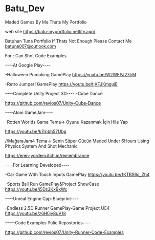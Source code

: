 # Batu_Dev
 
Maded Games By Me Thats My Portfolio

web site
https://batu-myportfolio.netlify.app/

Batuhan Tuna Portfolio
If Thats Not Enough Please Contact Me
batuna007@outlook.com

For : Can Shot Code Examples

----At Google Play----

-Halloween Pumpking GamePlay
https://youtu.be/W2WFPJ27IrM

-Retro Jumper! GamePlay
https://youtu.be/tjKFJKmgujE

----Complete Unity Project 3D----
-Cube Dance

https://github.com/revios07/Unity-Cube-Dance

----Atom GameJam----

-Rotten Worlds Game
Tema-> Oyunu Kazanmak İçin Hile Yap

https://youtu.be/k7rpbh57Ubg

//MağaraJam4
Tema-> Senin Süper Gücün
Maded Under 6Hours
Using Physics System And Shot Mechanic

https://eren-yordem.itch.io/remembrance

----For Learning Developed----

-Car Game With Touch Inputs GamePlay
https://youtu.be/1KTBS6c_Zh4

-Sports Ball Run GamePlay&Project ShowCase
https://youtu.be/i5Ds3KxBkWc

----Unreal Engine Cpp-Blueprint----

-Endless 2.5D Runner GamePlay-Game Project UE4
https://youtu.be/z6H0iy8uV18

-----Code Examples Pulic Repostories----

https://github.com/revios07/Unity-Runner-Code-Examples

